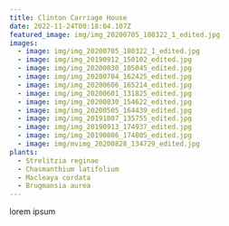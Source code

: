 ```yaml
---
title: Clinton Carriage House
date: 2022-11-24T00:18:04.107Z
featured_image: img/img_20200705_180322_1_edited.jpg
images:
  - image: img/img_20200705_180322_1_edited.jpg
  - image: img/img_20190912_150102_edited.jpg
  - image: img/img_20200830_105045_edited.jpg
  - image: img/img_20200704_162425_edited.jpg
  - image: img/img_20200606_165214_edited.jpg
  - image: img/img_20200601_131825_edited.jpg
  - image: img/img_20200830_154622_edited.jpg
  - image: img/img_20200505_164439_edited.jpg
  - image: img/img_20191007_135755_edited.jpg
  - image: img/img_20190913_174937_edited.jpg
  - image: img/img_20190806_174805_edited.jpg
  - image: img/mvimg_20200828_134729_edited.jpg
plants:
  - Strelitzia reginae
  - Chasmanthium latifolium
  - Macleaya cordata
  - Brugmansia aurea
---
```

l﻿orem ipsum